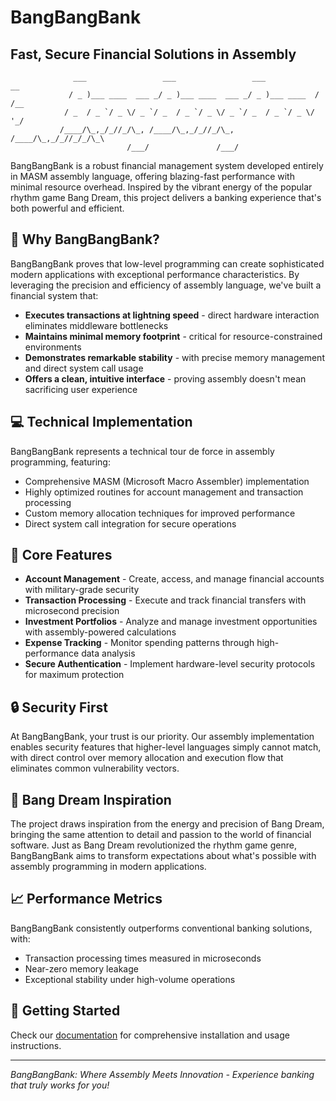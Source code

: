 # BangBangBank

## Fast, Secure Financial Solutions in Assembly

                  ___                 ___                 ___            __  
                 / _ )___ ____  ___ _/ _ )___ ____  ___ _/ _ )___ ____  / /__
                / _  / _ `/ _ \/ _ `/ _  / _ `/ _ \/ _ `/ _  / _ `/ _ \/  '_/
               /____/\_,_/_//_/\_, /____/\_,_/_//_/\_, /____/\_,_/_//_/_/\_\ 
                              /___/               /___/                      

BangBangBank is a robust financial management system developed entirely in MASM assembly language, offering blazing-fast performance with minimal resource overhead. Inspired by the vibrant energy of the popular rhythm game Bang Dream, this project delivers a banking experience that's both powerful and efficient.

## 🚀 Why BangBangBank?

BangBangBank proves that low-level programming can create sophisticated modern applications with exceptional performance characteristics. By leveraging the precision and efficiency of assembly language, we've built a financial system that:

- **Executes transactions at lightning speed** - direct hardware interaction eliminates middleware bottlenecks
- **Maintains minimal memory footprint** - critical for resource-constrained environments
- **Demonstrates remarkable stability** - with precise memory management and direct system call usage
- **Offers a clean, intuitive interface** - proving assembly doesn't mean sacrificing user experience

## 💻 Technical Implementation

BangBangBank represents a technical tour de force in assembly programming, featuring:

- Comprehensive MASM (Microsoft Macro Assembler) implementation
- Highly optimized routines for account management and transaction processing
- Custom memory allocation techniques for improved performance
- Direct system call integration for secure operations

## 🌟 Core Features

- **Account Management** - Create, access, and manage financial accounts with military-grade security
- **Transaction Processing** - Execute and track financial transfers with microsecond precision
- **Investment Portfolios** - Analyze and manage investment opportunities with assembly-powered calculations
- **Expense Tracking** - Monitor spending patterns through high-performance data analysis
- **Secure Authentication** - Implement hardware-level security protocols for maximum protection

## 🔒 Security First

At BangBangBank, your trust is our priority. Our assembly implementation enables security features that higher-level languages simply cannot match, with direct control over memory allocation and execution flow that eliminates common vulnerability vectors.

## 🎵 Bang Dream Inspiration

The project draws inspiration from the energy and precision of Bang Dream, bringing the same attention to detail and passion to the world of financial software. Just as Bang Dream revolutionized the rhythm game genre, BangBangBank aims to transform expectations about what's possible with assembly programming in modern applications.

## 📈 Performance Metrics

BangBangBank consistently outperforms conventional banking solutions, with:
- Transaction processing times measured in microseconds
- Near-zero memory leakage
- Exceptional stability under high-volume operations

## 🚀 Getting Started

Check our [documentation](BangBangBank_Documentation.pdf) for comprehensive installation and usage instructions.

---

*BangBangBank: Where Assembly Meets Innovation - Experience banking that truly works for you!*
